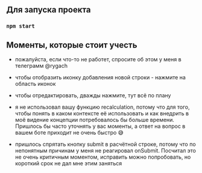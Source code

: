 ## Для запуска проекта

### `npm start`

## Моменты, которые стоит учесть

- пожалуйста, если что-то не работет, спросите об этом у меня в телеграмм @rygach

- чтобы отобразить иконку добавления новой строки - нажмите на область иконок

- чтобы отредактировать, дважды нажмите, тут всё по плану

- я не использовал вашу функцию recalculation, потому что для того, чтобы понять в каком контексте её использовать и как внедрить в моё видение концепции потребовалось бы больше времени. Пришлось бы часто уточнять у вас моменты, а ответ на вопрос в вашем боте приходит не очень быстро 😅

- пришлось спрятать кнопку submit в расчётной строке, потому что по непонятным причинам у меня не реагировал onSubmit. Посчитал это не очень критичным моментом, исправить можно попробовать, но короткий срок не дал мне этим заняться
